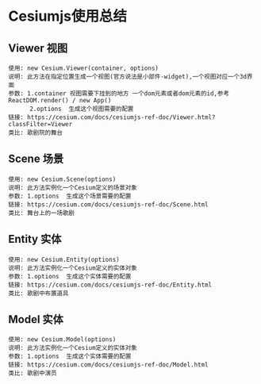 <!--
 * @Author: whisperer
 * @Date: 2020-01-09 08:35:16
 * @LastEditors: whisperer
 * @LastEditTime: 2020-06-09 13:31:07
 * @Description: file content
 -->
# Cesiumjs使用总结

##  Viewer  视图
```
使用: new Cesium.Viewer(container, options)
说明: 此方法在指定位置生成一个视图(官方说法是小部件-widget),一个视图对应一个3d界面
参数: 1.container 视图需要下挂到的地方 一个dom元素或者dom元素的id,参考ReactDOM.render() / new App()
      2.options  生成这个视图需要的配置
链接: https://cesium.com/docs/cesiumjs-ref-doc/Viewer.html?classFilter=Viewer
类比: 歌剧院的舞台
```

## Scene 场景
```
使用: new Cesium.Scene(options)
说明: 此方法实例化一个Cesium定义的场景对象
参数: 1.options  生成这个场景需要的配置
链接: https://cesium.com/docs/cesiumjs-ref-doc/Scene.html
类比: 舞台上的一场歌剧
```

##  Entity 实体
```
使用: new Cesium.Entity(options)
说明: 此方法实例化一个Cesium定义的实体对象
参数: 1.options  生成这个实体需要的配置
链接: https://cesium.com/docs/cesiumjs-ref-doc/Entity.html
类比: 歌剧中布置道具
```

##  Model 实体
```
使用: new Cesium.Model(options)
说明: 此方法实例化一个Cesium定义的实体对象
参数: 1.options  生成这个实体需要的配置
链接: https://cesium.com/docs/cesiumjs-ref-doc/Model.html
类比: 歌剧中演员
```